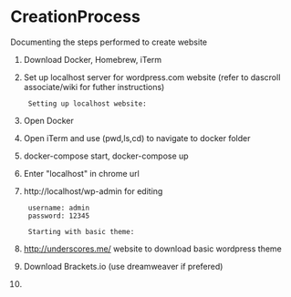 # CreationProcess
Documenting the steps performed to create website

1) Download Docker, Homebrew, iTerm
2) Set up localhost server for wordpress.com website (refer to dascroll associate/wiki for futher instructions)

        Setting up localhost website:
1) Open Docker
2) Open iTerm and use (pwd,ls,cd) to navigate to docker folder
3) docker-compose start, docker-compose up
4) Enter "localhost" in chrome url
5) http://localhost/wp-admin for editing
 
        username: admin
        password: 12345

        Starting with basic theme:
1) http://underscores.me/  website to download basic wordpress theme
2) Download Brackets.io (use dreamweaver if prefered)
3) 
